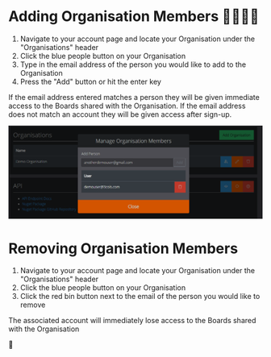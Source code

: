 # Adding Organisation Members 👨‍👩‍👧‍👦

1. Navigate to your account page and locate your Organisation under the "Organisations" header
2. Click the blue people button on your Organisation
3. Type in the email address of the person you would like to add to the Organisation
4. Press the "Add" button or hit the enter key

If the email address entered matches a person they will be given immediate access to the Boards shared with the Organisation. If the email address does not match an account they will be given access after sign-up.

<img src="https://github.com/OliBlade/3Cols/blob/master/DocImages/AddingOrganisationMembers.png?raw=true" 
alt="Manage Organisation Members Image" width="800" />

# Removing Organisation Members 

1. Navigate to your account page and locate your Organisation under the "Organisations" header
2. Click the blue people button on your Organisation
3. Click the red bin button next to the email of the person you would like to remove

The associated account will immediately lose access to the Boards shared with the Organisation

🎉








